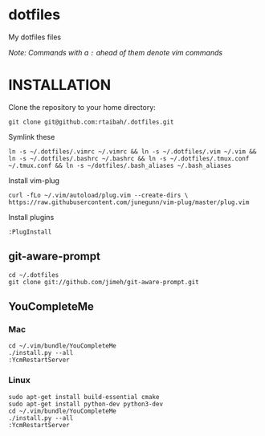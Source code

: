 dotfiles
=========

My dotfiles files

_Note: Commands with a `:` ahead of them denote vim commands_

# INSTALLATION 

Clone the repository to your home directory:

    git clone git@github.com:rtaibah/.dotfiles.git
    

Symlink these

    ln -s ~/.dotfiles/.vimrc ~/.vimrc && ln -s ~/.dotfiles/.vim ~/.vim && ln -s ~/.dotfiles/.bashrc ~/.bashrc && ln -s ~/.dotfiles/.tmux.conf ~/.tmux.conf && ln -s ~/dotfiles/.bash_aliases ~/.bash_aliases

Install vim-plug

	curl -fLo ~/.vim/autoload/plug.vim --create-dirs \
    https://raw.githubusercontent.com/junegunn/vim-plug/master/plug.vim

Install plugins

	:PlugInstall


## git-aware-prompt

	cd ~/.dotfiles
	git clone git://github.com/jimeh/git-aware-prompt.git

## YouCompleteMe

### Mac

	cd ~/.vim/bundle/YouCompleteMe
	./install.py --all
	:YcmRestartServer

### Linux

	sudo apt-get install build-essential cmake
	sudo apt-get install python-dev python3-dev
	cd ~/.vim/bundle/YouCompleteMe
	./install.py --all
	:YcmRestartServer

